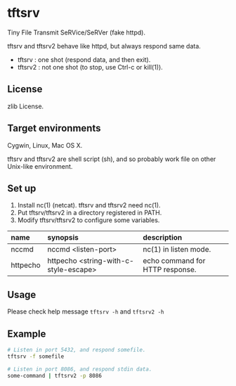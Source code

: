 tftsrv
======

Tiny File Transmit SeRVice/SeRVer (fake httpd).

tftsrv and tftsrv2 behave like httpd, but always respond same data.

* tftsrv : one shot (respond data, and then exit).
* tftsrv2 : not one shot (to stop, use Ctrl-c or kill(1)).

License
-------

zlib License.

Target environments
-------------------

Cygwin, Linux, Mac OS X.

tftsrv and tftsrv2 are shell script (sh), and so probably work file on other Unix-like environment.

Set up
------

1. Install nc(1) (netcat). tftsrv and tftsrv2 need nc(1).
2. Put tftsrv/tftsrv2 in a directory registered in PATH.
2. Modify tftsrv/tftsrv2 to configure some variables.

| name     | synopsis                                    | description                     |
|:---------|:--------------------------------------------|:--------------------------------|
| nccmd    | nccmd &lt;listen-port&gt;                   | nc(1) in listen mode.           |
| httpecho | httpecho &lt;string-with-c-style-escape&gt; | echo command for HTTP response. |

Usage
-----

Please check help message `tftsrv -h` and `tftsrv2 -h`

Example
-------

```sh
# Listen in port 5432, and respond somefile.
tftsrv -f somefile

# Listen in port 8086, and respond stdin data.
some-command | tftsrv2 -p 8086
```
